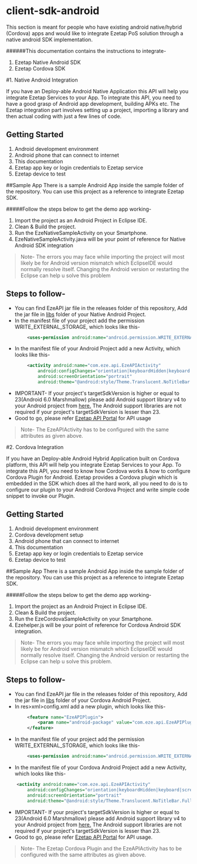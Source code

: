 # client-sdk-android

This section is meant for people who have existing android native/hybrid (Cordova) apps and would like to integrate Ezetap PoS solution through a native android SDK implementation.

######This documentation contains the instructions to integrate-
1. Ezetap Native Android SDK
2. Ezetap Cordova SDK

#1. Native Android Integration

If you have an Deploy-able Android Native Application this API will help you integrate Ezetap Services to your App. To integrate this API, you need to have a good grasp of Android app development, building APKs etc. The Ezetap integration part involves setting up a project, importing a library and then actual coding with just a few lines of code.

## Getting Started
1. Android development environment
2. Android phone that can connect to internet
3. This documentation
4. Ezetap app key or login credentials to Ezetap service
5. Ezetap device to test

##Sample App
There is a sample Android App inside the sample folder of the repository. You can use this project as a reference to integrate Ezetap SDK.

#####Follow the steps below to get the demo app working-
1. Import the project as an Android Project in Eclipse IDE.
2. Clean & Build the project.
3. Run the EzeNativeSampleActivity on your Smartphone.
4. EzeNativeSampleActivity.java will be your point of reference for Native Android SDK integration

>Note- The errors you may face while importing the project will most likely be for Android version mismatch which EclipseIDE would normally resolve itself. Changing the Android version or restarting the Eclipse can help u solve this problem

## Steps to follow-
* You can find EzeAPI jar file in the releases folder of this repository, Add the jar file in <a href="https://github.com/ezetap/client-sdk-android/tree/master/release">libs</a> folder of your Native Android Project.
* In the manifest file of your project add the permission WRITE_EXTERNAL_STORAGE, which looks like this-
```xml
	    <uses-permission android:name="android.permission.WRITE_EXTERNAL_STORAGE" />
```
* In the manifest file of your Android Project add a new Activity, which looks like this-
```xml
		<activity android:name="com.eze.api.EzeAPIActivity"
	        android:configChanges="orientation|keyboardHidden|keyboard|screenSize|locale"
	        android:screenOrientation="portrait"
	        android:theme="@android:style/Theme.Translucent.NoTitleBar.Fullscreen" />
```
* IMPORTANT- If your project's targetSdkVersion is higher or equal to 23(Android 6.0 Marshmallow) please add Android support library v4 to your Android project from <a href="http://developer.android.com/tools/support-library/setup.html">here.</a> The Android support libraries are not required if your project's targetSdkVersion is lesser than 23.
* Good to go, please refer <a href="http://developers.ezetap.com/api/"> Ezetap API Portal</a> for API usage

>Note- The EzeAPIActivity has to be configured with the same attributes as given above.

#2. Cordova Integration

If you have an Deploy-able Android Hybrid Application built on Cordova platform, this API will help you integrate Ezetap Services to your App. To integrate this API, you need to know how Cordova works & how to configure Cordova Plugin for Android. Ezetap provides a Cordova plugin which is embedded in the SDK which does all the hard work, all you need to do is to configure our plugin to your Android Cordova Project and write simple code snippet to invoke our Plugin.

## Getting Started
1. Android development environment
2. Cordova development setup
3. Android phone that can connect to internet
4. This documentation
5. Ezetap app key or login credentials to Ezetap service
6. Ezetap device to test

##Sample App
There is a sample Android App inside the sample folder of the repository. You can use this project as a reference to integrate Ezetap SDK.

#####Follow the steps below to get the demo app working-
1. Import the project as an Android Project in Eclipse IDE.
2. Clean & Build the project.
3. Run the EzeCordovaSampleActivity on your Smartphone.
4. Ezehelper.js will be your point of reference for Cordova Android SDK integration.

>Note- The errors you may face while importing the project will most likely be for Android version mismatch which EclipseIDE would normally resolve itself. Changing the Android version or restarting the Eclipse can help u solve this problem.

## Steps to follow-
* You can find EzeAPI jar file in the releases folder of this repository, Add the jar file in <a href="https://github.com/ezetap/client-sdk-android/tree/master/release">libs</a> folder of your Cordova Android Project.
* In res>xml>config.xml add a new plugin, which looks like this-
```xml
	    <feature name="EzeAPIPlugin">
	        <param name="android-package" value="com.eze.api.EzeAPIPlugin" />
	    </feature>
```
* In the manifest file of your project add the permission WRITE_EXTERNAL_STORAGE, which looks like this-
```xml
	    <uses-permission android:name="android.permission.WRITE_EXTERNAL_STORAGE" />
```
* In the manifest file of your Cordova Android Project add a new Activity, which looks like this-
```xml
    <activity android:name="com.eze.api.EzeAPIActivity"
        android:configChanges="orientation|keyboardHidden|keyboard|screenSize|locale"
        android:screenOrientation="portrait"
        android:theme="@android:style/Theme.Translucent.NoTitleBar.Fullscreen" />
```
* IMPORTANT- If your project's targetSdkVersion is higher or equal to 23(Android 6.0 Marshmallow) please add Android support library v4 to your Android project from <a href="http://developer.android.com/tools/support-library/setup.html">here.</a> The Android support libraries are not required if your project's targetSdkVersion is lesser than 23.
* Good to go, please refer <a href="http://developers.ezetap.com/api/"> Ezetap API Portal</a> for API usage.

>Note- The Ezetap Cordova Plugin and the EzeAPIActivity has to be configured with the same attributes as given above.
